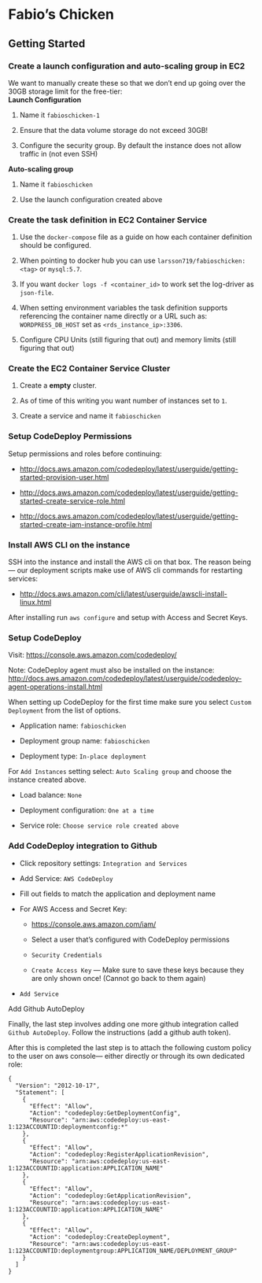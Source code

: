 Fabio’s Chicken
===============

Getting Started
---------------

### Create a launch configuration and auto-scaling group in EC2

We want to manually create these so that we don’t end up going over the 30GB
storage limit for the free-tier:  
**Launch Configuration**

1.  Name it `fabioschicken-1`

2.  Ensure that the data volume storage do not exceed 30GB!

3.  Configure the security group. By default the instance does not allow traffic
    in (not even SSH)

**Auto-scaling group**

1.  Name it `fabioschicken`

2.  Use the launch configuration created above

### Create the task definition in EC2 Container Service

1.  Use the `docker-compose` file as a guide on how each container definition
    should be configured.

2.  When pointing to docker hub you can use `larsson719/fabioschicken:<tag>` or
    `mysql:5.7`.

3.  If you want `docker logs -f <container_id>` to work set the log-driver as
    `json-file`.

4.  When setting environment variables the task definition supports referencing
    the container name directly or a URL such as: `WORDPRESS_DB_HOST` set as
    `<rds_instance_ip>:3306`.

5.  Configure CPU Units (still figuring that out) and memory limits (still
    figuring that out)

### Create the EC2 Container Service Cluster

1.  Create a **empty** cluster.

2.  As of time of this writing you want number of instances set to `1`.

3.  Create a service and name it `fabioschicken`

### Setup CodeDeploy Permissions

Setup permissions and roles before continuing:

-   <http://docs.aws.amazon.com/codedeploy/latest/userguide/getting-started-provision-user.html>

-   <http://docs.aws.amazon.com/codedeploy/latest/userguide/getting-started-create-service-role.html>

-   <http://docs.aws.amazon.com/codedeploy/latest/userguide/getting-started-create-iam-instance-profile.html>

### Install AWS CLI on the instance

SSH into the instance and install the AWS cli on that box. The reason being —
our deployment scripts make use of AWS cli commands for restarting services:

-   <http://docs.aws.amazon.com/cli/latest/userguide/awscli-install-linux.html>

After installing run `aws configure` and setup with Access and Secret Keys.

### Setup CodeDeploy

Visit: <https://console.aws.amazon.com/codedeploy/>

Note: CodeDeploy agent must also be installed on the instance:
<http://docs.aws.amazon.com/codedeploy/latest/userguide/codedeploy-agent-operations-install.html>

When setting up CodeDeploy for the first time make sure you select `Custom
Deployment` from the list of options.

-   Application name: `fabioschicken`

-   Deployment group name: `fabioschicken`

-   Deployment type: `In-place deployment`

For `Add Instances` setting select: `Auto Scaling group` and choose the instance
created above.

-   Load balance: `None`

-   Deployment configuration: `One at a time`

-   Service role: `Choose service role created above`

### Add CodeDeploy integration to Github

-   Click repository settings: `Integration and Services`

-   Add Service: `AWS CodeDeploy`

-   Fill out fields to match the application and deployment name

-   For AWS Access and Secret Key:

    -   <https://console.aws.amazon.com/iam/>

    -   Select a user that’s configured with CodeDeploy permissions

    -   `Security Credentials`

    -   `Create Access Key` — Make sure to save these keys because they are only
        shown once! (Cannot go back to them again)

-   `Add Service`

Add Github AutoDeploy

Finally, the last step involves adding one more github integration called
`Github AutoDeploy`. Follow the instructions (add a github auth token).

After this is completed the last step is to attach the following custom policy
to the user on aws console— either directly or through its own dedicated role:

~~~~~~~~~~~~~~~~~~~~~~~~~~~~~~~~~~~~~~~~~~~~~~~~~~~~~~~~~~~~~~~~~~~~~~~~~~~~~~~~
{
  "Version": "2012-10-17",
  "Statement": [
    {
      "Effect": "Allow",
      "Action": "codedeploy:GetDeploymentConfig",
      "Resource": "arn:aws:codedeploy:us-east-1:123ACCOUNTID:deploymentconfig:*"
    },
    {
      "Effect": "Allow",
      "Action": "codedeploy:RegisterApplicationRevision",
      "Resource": "arn:aws:codedeploy:us-east-1:123ACCOUNTID:application:APPLICATION_NAME"
    },
    {
      "Effect": "Allow",
      "Action": "codedeploy:GetApplicationRevision",
      "Resource": "arn:aws:codedeploy:us-east-1:123ACCOUNTID:application:APPLICATION_NAME"
    },
    {
      "Effect": "Allow",
      "Action": "codedeploy:CreateDeployment",
      "Resource": "arn:aws:codedeploy:us-east-1:123ACCOUNTID:deploymentgroup:APPLICATION_NAME/DEPLOYMENT_GROUP"
    }
  ]
}
~~~~~~~~~~~~~~~~~~~~~~~~~~~~~~~~~~~~~~~~~~~~~~~~~~~~~~~~~~~~~~~~~~~~~~~~~~~~~~~~
